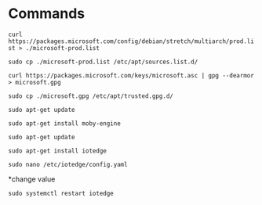 # Commands
`curl https://packages.microsoft.com/config/debian/stretch/multiarch/prod.list > ./microsoft-prod.list`

`sudo cp ./microsoft-prod.list /etc/apt/sources.list.d/`

`curl https://packages.microsoft.com/keys/microsoft.asc | gpg --dearmor > microsoft.gpg`

`sudo cp ./microsoft.gpg /etc/apt/trusted.gpg.d/`

`sudo apt-get update`

`sudo apt-get install moby-engine`

`sudo apt-get update`

`sudo apt-get install iotedge`

`sudo nano /etc/iotedge/config.yaml`

*change value

`sudo systemctl restart iotedge`
